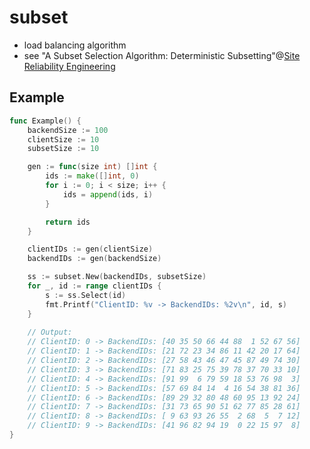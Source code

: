 # subset

 - load balancing algorithm
 - see "A Subset Selection Algorithm: Deterministic Subsetting"@[Site Reliability Engineering](https://landing.google.com/sre/book.html)

## Example

```go
func Example() {
	backendSize := 100
	clientSize := 10
	subsetSize := 10

	gen := func(size int) []int {
		ids := make([]int, 0)
		for i := 0; i < size; i++ {
			ids = append(ids, i)
		}

		return ids
	}

	clientIDs := gen(clientSize)
	backendIDs := gen(backendSize)

	ss := subset.New(backendIDs, subsetSize)
	for _, id := range clientIDs {
		s := ss.Select(id)
		fmt.Printf("ClientID: %v -> BackendIDs: %2v\n", id, s)
	}
	
	// Output:
	// ClientID: 0 -> BackendIDs: [40 35 50 66 44 88  1 52 67 56]
	// ClientID: 1 -> BackendIDs: [21 72 23 34 86 11 42 20 17 64]
	// ClientID: 2 -> BackendIDs: [27 58 43 46 47 45 87 49 74 30]
	// ClientID: 3 -> BackendIDs: [71 83 25 75 39 78 37 70 33 10]
	// ClientID: 4 -> BackendIDs: [91 99  6 79 59 18 53 76 98  3]
	// ClientID: 5 -> BackendIDs: [57 69 84 14  4 16 54 38 81 36]
	// ClientID: 6 -> BackendIDs: [89 29 32 80 48 60 95 13 92 24]
	// ClientID: 7 -> BackendIDs: [31 73 65 90 51 62 77 85 28 61]
	// ClientID: 8 -> BackendIDs: [ 9 63 93 26 55  2 68  5  7 12]
	// ClientID: 9 -> BackendIDs: [41 96 82 94 19  0 22 15 97  8]
}
```
